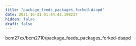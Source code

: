 ```yaml
---
title: "package_feeds_packages_forked-daapd"
date: 2021-10-31 01:44:43.198217
hidden: false
draft: false
---
```


bcm27xx/bcm2710/package_feeds_packages_forked-daapd

